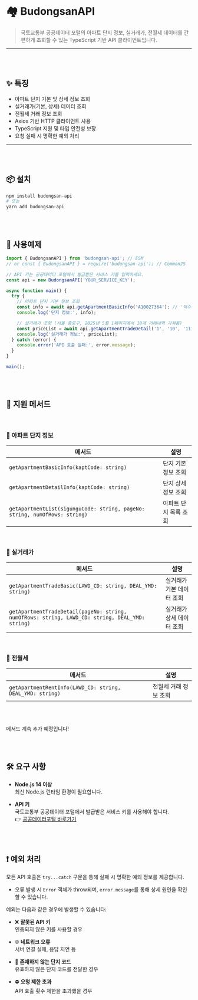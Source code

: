 # 🏘️ BudongsanAPI

> 국토교통부 공공데이터 포털의 아파트 단지 정보, 실거래가, 전월세 데이터를 간편하게 조회할 수 있는 TypeScript 기반 API 클라이언트입니다.
---

<br><br>

## ✨ 특징

- 아파트 단지 기본 및 상세 정보 조회
- 실거래가(기본, 상세) 데이터 조회
- 전월세 거래 정보 조회
- Axios 기반 HTTP 클라이언트 사용
- TypeScript 지원 및 타입 안전성 보장
- 요청 실패 시 명확한 예외 처리
---

<br><br>

## 📦 설치

```bash
npm install budongsan-api
# 또는
yarn add budongsan-api
```

<br><br>

## 🚀 사용예제
```ts
import { BudongsanAPI } from 'budongsan-api'; // ESM
// or const { BudongsanAPI } = require('budongsan-api'); // CommonJS

// API 키는 공공데이터 포털에서 발급받은 서비스 키를 입력하세요.
const api = new BudongsanAPI('YOUR_SERVICE_KEY');

async function main() {
  try {
    // 아파트 단지 기본 정보 조회
    const info = await api.getApartmentBasicInfo('A10027364'); // '덕수궁롯데캐슬아파트'
    console.log('단지 정보:', info);

    // 실거래가 조회 (서울 종로구, 2025년 5월 1페이지에서 10개 거래내역 가져옴)
    const priceList = await api.getApartmentTradeDetail('1', '10', '11110', '202505'); 
    console.log('실거래가 정보:', priceList);
  } catch (error) {
    console.error('API 호출 실패:', error.message);
  }
}

main();
```

<br><br>

## 📘 지원 메서드

<br>

### 📌 아파트 단지 정보

| 메서드 | 설명 |
|--------|------|
| `getApartmentBasicInfo(kaptCode: string)` | 단지 기본 정보 조회 |
| `getApartmentDetailInfo(kaptCode: string)` | 단지 상세 정보 조회 |
| `getApartmentList(sigunguCode: string, pageNo: string, numOfRows: string)` | 아파트 단지 목록 조회 |

<br>

### 📌 실거래가

| 메서드 | 설명 |
|--------|------|
| `getApartmentTradeBasic(LAWD_CD: string, DEAL_YMD: string)` | 실거래가 기본 데이터 조회 |
| `getApartmentTradeDetail(pageNo: string, numOfRows: string, LAWD_CD: string, DEAL_YMD: string)` | 실거래가 상세 데이터 조회 |

<br>

### 📌 전월세

| 메서드 | 설명 |
|--------|------|
| `getApartmentRentInfo(LAWD_CD: string, DEAL_YMD: string)` | 전월세 거래 정보 조회 |

<br><br>

메서드 계속 추가 예정입니다!

<br><br>

## 🛠️ 요구 사항

- **Node.js 14 이상**  
  최신 Node.js 런타임 환경이 필요합니다.

- **API 키**  
  국토교통부 공공데이터 포털에서 발급받은 서비스 키를 사용해야 합니다.  
  👉 [공공데이터포털 바로가기](https://www.data.go.kr/)

<br><br>

## ❗ 예외 처리

모든 API 호출은 `try...catch` 구문을 통해 실패 시 명확한 예외 정보를 제공합니다.

- 오류 발생 시 `Error` 객체가 throw되며, `error.message`를 통해 상세 원인을 확인할 수 있습니다.

예외는 다음과 같은 경우에 발생할 수 있습니다:

- ❌ **잘못된 API 키**  
  인증되지 않은 키를 사용할 경우

- 🌐 **네트워크 오류**  
  서버 연결 실패, 응답 지연 등

- 🏢 **존재하지 않는 단지 코드**  
  유효하지 않은 단지 코드를 전달한 경우

- ⛔ **요청 제한 초과**  
  API 호출 횟수 제한을 초과했을 경우

<br><br>